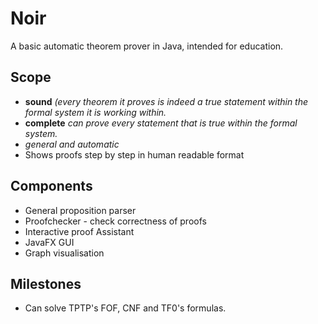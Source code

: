# Noir

A basic automatic theorem prover in
Java, intended for education.

## Scope

- **sound** _(every theorem it proves is indeed a true statement within the formal system it is working within._
- **complete** _can prove every statement that is true within the formal system._
- _general and automatic_
- Shows proofs step by step in human readable format

## Components

- General proposition parser
- Proofchecker - check correctness of proofs
- Interactive proof Assistant
- JavaFX GUI
- Graph visualisation


## Milestones

- Can solve TPTP's FOF, CNF and TF0's formulas.

